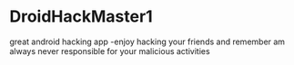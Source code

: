 # DroidHackMaster1
great android hacking app -enjoy hacking your friends and remember am always never responsible for your malicious activities
